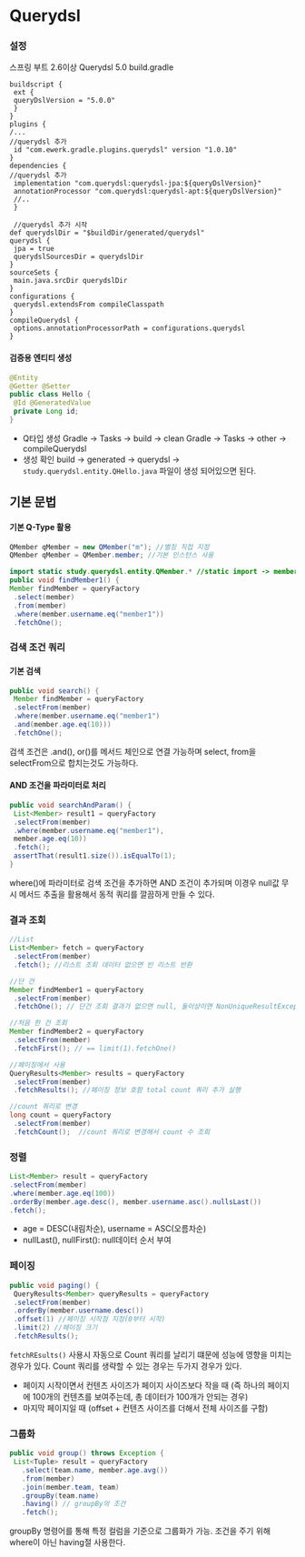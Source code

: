 # Querydsl

### 설정
스프링 부트 2.6이상 Querydsl 5.0
build.gradle
```
buildscript {
 ext {
 queryDslVersion = "5.0.0"
 }
}
plugins {
/...
//querydsl 추가
 id "com.ewerk.gradle.plugins.querydsl" version "1.0.10"
}
dependencies {
//querydsl 추가
 implementation "com.querydsl:querydsl-jpa:${queryDslVersion}"
 annotationProcessor "com.querydsl:querydsl-apt:${queryDslVersion}"
 //..
 }
 
 //querydsl 추가 시작
def querydslDir = "$buildDir/generated/querydsl"
querydsl {
 jpa = true
 querydslSourcesDir = querydslDir
}
sourceSets {
 main.java.srcDir querydslDir
}
configurations {
 querydsl.extendsFrom compileClasspath
}
compileQuerydsl {
 options.annotationProcessorPath = configurations.querydsl
}
```
#### 검증용 엔티티 생성
```java
@Entity
@Getter @Setter
public class Hello {
 @Id @GeneratedValue
 private Long id;
}
```
* Q타입 생성
Gradle -> Tasks -> build -> clean
Gradle -> Tasks -> other -> compileQuerydsl
* 생성 확인
build -> generated -> querydsl -> `study.querydsl.entity.QHello.java` 파일이 생성 되어있으면 된다.

## 기본 문법
#### 기본 Q-Type 활용
```java
QMember qMember = new QMember("m"); //별칭 직접 지정
QMember qMember = QMember.member; //기본 인스턴스 사용
```
```java
import static study.querydsl.entity.QMember.* //static import -> member == QMember.member
public void findMember1() {
Member findMember = queryFactory
 .select(member) 
 .from(member)
 .where(member.username.eq("member1"))
 .fetchOne();
```
### 검색 조건 쿼리
#### 기본 검색
```java
public void search() {
 Member findMember = queryFactory
 .selectFrom(member)
 .where(member.username.eq("member1")
 .and(member.age.eq(10)))
 .fetchOne();
```
검색 조건은 .and(), or()를 메서드 체인으로 연결 가능하며 select, from을 selectFrom으로 합치는것도 가능하다.

#### AND 조건을 파라미터로 처리
```java
public void searchAndParam() {
 List<Member> result1 = queryFactory
 .selectFrom(member)
 .where(member.username.eq("member1"),
 member.age.eq(10))
 .fetch();
 assertThat(result1.size()).isEqualTo(1);
}
```
where()에 파라미터로 검색 조건을 추가하면 AND 조건이 추가되며 이경우 null값 무시 메서드 추출을 활용해서 동적 쿼리를 깔끔하게 만들 수 있다.

### 결과 조회
```java
//List
List<Member> fetch = queryFactory
 .selectFrom(member)
 .fetch(); //리스트 조회 데이터 없으면 빈 리스트 반환

//단 건
Member findMember1 = queryFactory
 .selectFrom(member)
 .fetchOne(); // 단건 조회 결과가 없으면 null, 둘이상이면 NonUniqueResultException

//처음 한 건 조회
Member findMember2 = queryFactory
 .selectFrom(member)
 .fetchFirst(); // == limit(1).fetchOne()

//페이징에서 사용
QueryResults<Member> results = queryFactory
 .selectFrom(member)
 .fetchResults(); //페이징 정보 호함 total count 쿼리 추가 실행

//count 쿼리로 변경
long count = queryFactory
 .selectFrom(member)
 .fetchCount();  //count 쿼리로 변경해서 count 수 조회
 ```
 
 ### 정렬
 ```java
 List<Member> result = queryFactory
 .selectFrom(member)
 .where(member.age.eq(100))
 .orderBy(member.age.desc(), member.username.asc().nullsLast())
 .fetch();
 ```
 * age = DESC(내림차순), username = ASC(오름차순)
 * nullLast(), nullFirst(): null데이터 순서 부여

### 페이징
```java
public void paging() {
 QueryResults<Member> queryResults = queryFactory
 .selectFrom(member)
 .orderBy(member.username.desc())
 .offset(1) //페이징 시작점 지정(0부터 시작)
 .limit(2) //페이징 크기
 .fetchResults();
```
`fetchREsults()` 사용시 자동으로 Count 쿼리를 날리기 떄문에 성능에 영향을 미치는 경우가 있다. Count 쿼리를 생략할 수 있는 경우는 두가지 경우가 있다.
* 페이지 시작이면서 컨텐츠 사이즈가 페이지 사이즈보다 작을 때 (즉 하나의 페이지에 100개의 컨텐츠를 보여주는데, 총 데이터가 100개가 안되는 경우)
* 마지막 페이지일 때 (offset + 컨텐츠 사이즈를 더해서 전체 사이즈를 구함)

### 그룹화
```java
public void group() throws Exception {
 List<Tuple> result = queryFactory
   .select(team.name, member.age.avg())
   .from(member)
   .join(member.team, team)
   .groupBy(team.name)
   .having() // groupBy의 조건
   .fetch();
 ```
 groupBy 명령어를 통해 특정 컬럼을 기준으로 그룹화가 가능. 조건을 주기 위해 where이 아닌 having절 사용한다.
